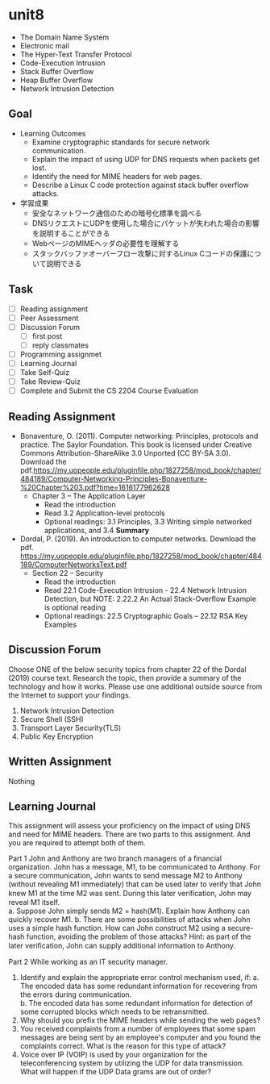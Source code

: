 # unit8

- The Domain Name System
- Electronic mail
- The Hyper-Text Transfer Protocol
- Code-Execution Intrusion
- Stack Buffer Overflow
- Heap Buffer Overflow
- Network Intrusion Detection

## Goal

- Learning Outcomes
  - Examine cryptographic standards for secure network communication.
  - Explain the impact of using UDP for DNS requests when packets get lost.
  - Identify the need for MIME headers for web pages.
  - Describe a Linux C code protection against stack buffer overflow attacks.
- 学習成果
  - 安全なネットワーク通信のための暗号化標準を調べる
  - DNSリクエストにUDPを使用した場合にパケットが失われた場合の影響を説明することができる
  - WebページのMIMEヘッダの必要性を理解する
  - スタックバッファオーバーフロー攻撃に対するLinux Cコードの保護について説明できる

## Task

- [ ] Reading assignment
- [ ] Peer Assessment
- [ ] Discussion Forum
  - [ ] first post
  - [ ] reply classmates
- [ ] Programming assignmet
- [ ] Learning Journal
- [ ] Take Self-Quiz
- [ ] Take Review-Quiz
- [ ] Complete and Submit the CS 2204 Course Evaluation

## Reading Assignment

- Bonaventure, O. (2011). Computer networking: Principles, protocols and practice. The Saylor Foundation. This book is licensed under Creative Commons Attribution-ShareAlike 3.0 Unported (CC BY-SA 3.0). Download the pdf.<https://my.uopeople.edu/pluginfile.php/1827258/mod_book/chapter/484189/Computer-Networking-Principles-Bonaventure-%20Chapter%203.pdf?time=1616177962628>
  - Chapter 3 – The Application Layer
    - Read the introduction
    - Read 3.2 Application-level protocols
    - Optional readings: 3.1 Principles, 3.3 Writing simple networked applications, and 3.4 **Summary**
- Dordal, P. (2019). An introduction to computer networks. Download the pdf. <https://my.uopeople.edu/pluginfile.php/1827258/mod_book/chapter/484189/ComputerNetworksText.pdf>
  - Section 22 – Security
    - Read the introduction
    - Read 22.1 Code-Execution Intrusion - 22.4 Network Intrusion Detection, but NOTE: 2.22.2 An Actual Stack-Overflow Example is optional reading
    - Optional readings: 22.5 Cryptographic Goals – 22.12 RSA Key Examples

## Discussion Forum

Choose ONE of the below security topics from chapter 22 of the Dordal (2019) course text. Research the topic, then provide a summary of the technology and how it works. Please use one additional outside source from the Internet to support your findings.

1. Network Intrusion Detection
2. Secure Shell (SSH)
3. Transport Layer Security(TLS)
4. Public Key Encryption

## Written Assignment

Nothing

## Learning Journal

This assignment will assess your proficiency on the impact of using DNS and need for MIME headers.
There are two parts to this assignment. And you are required to attempt both of them.

Part 1
John and Anthony are two branch managers of a financial organization. John has a message, M1, to be communicated to Anthony. For a secure communication, John wants to send message M2 to Anthony (without revealing M1 immediately) that can be used later to verify that John knew M1 at the time M2 was sent. During this later veriﬁcation, John may reveal M1 itself.  
a. Suppose John simply sends M2 = hash(M1). Explain how Anthony can quickly recover M1.
b. There are some possibilities of attacks when John uses a simple hash function. How can John construct M2 using a secure-hash function, avoiding the problem of those attacks? Hint: as part of the later veriﬁcation, John can supply additional information to Anthony.

Part 2
While working as an IT security manager.

1. Identify and explain the appropriate error control mechanism used, if:
  a. The encoded data has some redundant information for recovering from the errors during communication.  
  b. The encoded data has some redundant information for detection of some corrupted blocks which needs to be retransmitted.  
2. Why should you prefix the MIME headers while sending the web pages?
3. You received complaints from a number of employees that some spam messages are being sent by an employee's computer and you found the complaints correct. What is the reason for this type of attack?
4. Voice over IP (VOIP) is used by your organization for the teleconferencing system by utilizing the UDP for data transmission. What will happen if the UDP Data grams are out of order?
